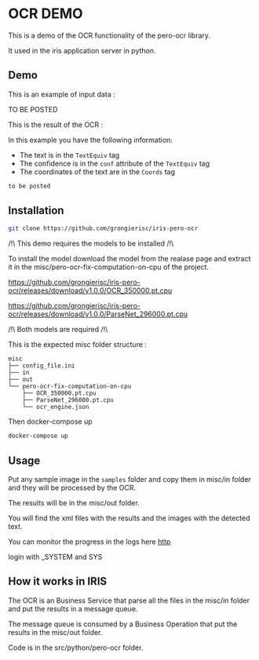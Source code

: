 # OCR DEMO

This is a demo of the OCR functionality of the pero-ocr library.

It used in the iris application server in python.

## Demo

This is an example of input data :

TO BE POSTED

This is the result of the OCR :

In this example you have the following information:

- The text is in the `TextEquiv` tag
- The confidence is in the `conf` attribute of the `TextEquiv` tag
- The coordinates of the text are in the `Coords` tag

```xml
to be posted
```

## Installation

```bash
git clone https://github.com/grongierisc/iris-pero-ocr
```

/!\ This demo requires the models to be installed /!\

To install the model download the model from the realase page and extract it in the misc/pero-ocr-fix-computation-on-cpu of the project.

https://github.com/grongierisc/iris-pero-ocr/releases/download/v1.0.0/OCR_350000.pt.cpu

https://github.com/grongierisc/iris-pero-ocr/releases/download/v1.0.0/ParseNet_296000.pt.cpu

/!\ Both models are required /!\

This is the expected misc folder structure : 

```
misc
├── config_file.ini
├── in
├── out
└── pero-ocr-fix-computation-on-cpu
    ├── OCR_350000.pt.cpu
    ├── ParseNet_296000.pt.cpu
    └── ocr_engine.json
```

Then docker-compose up

```bash
docker-compose up
```

## Usage

Put any sample image in the `samples` folder and copy them in misc/in folder and they will be processed by the OCR.

The results will be in the misc/out folder.

You will find the xml files with the results and the images with the detected text.

You can monitor the progress in the logs here [http](http://localhost:53795/csp/irisapp/EnsPortal.ProductionConfig.zen?NAMESPACE=IRISAPP&NAMESPACE=IRISAPP&)

login with _SYSTEM and SYS

## How it works in IRIS

The OCR is an Business Service that parse all the files in the misc/in folder and put the results in a message queue.

The message queue is consumed by a Business Operation that put the results in the misc/out folder.

Code is in the src/python/pero-ocr folder.
